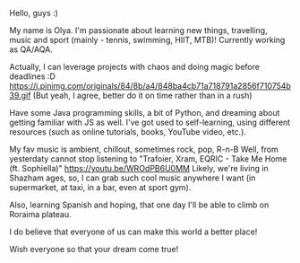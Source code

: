 Hello, guys :)

My name is Olya.
I'm passionate about learning new things, travelling, music and sport (mainly - tennis, swimming, HIIT, MTB)!
Currently working as QA/AQA.

Actually, I can leverage projects with chaos and doing magic before deadlines :D
https://i.pinimg.com/originals/84/8b/a4/848ba4cb71a718791a2856f710754b39.gif
(But yeah, I agree, better do it on time rather than in a rush)

Have some Java programming skills, a bit of Python, and dreaming about getting familiar with JS as well.
I've got used to self-learning, using different resources (such as online tutorials, books, YouTube video, etc.).

My fav music is ambient, chillout, sometimes rock, pop, R-n-B
Well, from yesterdaty cannot stop listening to "Trafoier, Xram, EQRIC - Take Me Home (ft. Sophiella)" https://youtu.be/WROdPB6U0MM 
Likely, we're living in Shazham ages, so, I can grab such cool music anywhere I want (in supermarket, at taxi, in a bar, even at sport gym).

Also, learning Spanish and hoping, that one day I'll be able to climb on Roraima plateau.

I do believe that everyone of us can make this world a better place!

Wish everyone so that your dream come true!